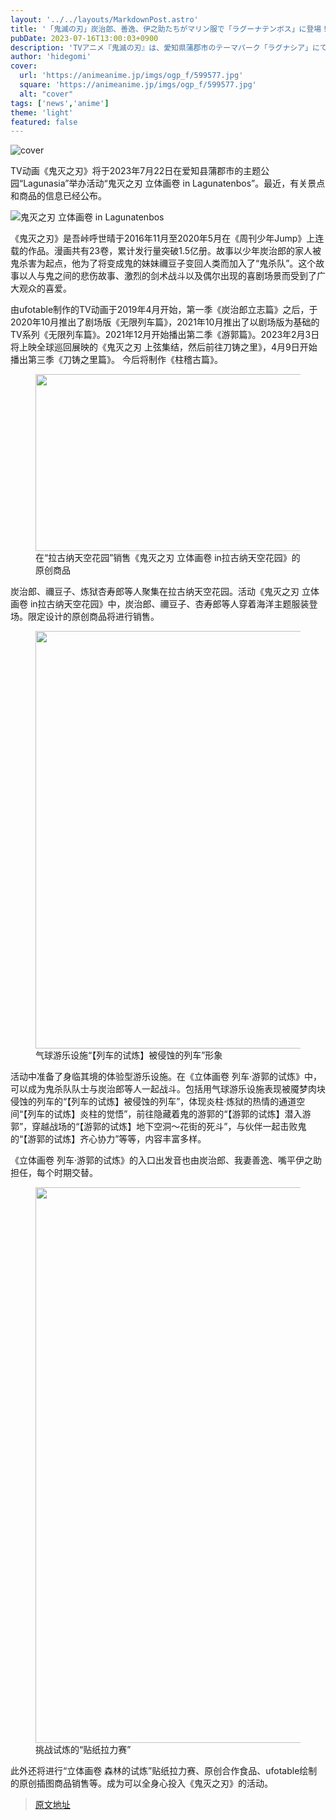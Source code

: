 ```yaml
---
layout: '../../layouts/MarkdownPost.astro'
title: '「鬼滅の刃」炭治郎、善逸、伊之助たちがマリン服で「ラグーナテンボス」に登場！ アトラクションやグッズ、フードなどをご紹介'
pubDate: 2023-07-16T13:00:03+0900
description: 'TVアニメ『鬼滅の刃』は、愛知県蒲郡市のテーマパーク「ラグナシア」にてイベント「鬼滅の刃 立体絵巻 inラグーナテンボス」を2023年7月22日から開催する。このたび、アトラクションやグッズ情報が発表された。'
author: 'hidegomi'
cover:
  url: 'https://animeanime.jp/imgs/ogp_f/599577.jpg'
  square: 'https://animeanime.jp/imgs/ogp_f/599577.jpg'
  alt: "cover"
tags: ['news','anime']
theme: 'light'
featured: false
---
```


![cover](https://animeanime.jp/imgs/ogp_f/599577.jpg)

TV动画《鬼灭之刃》将于2023年7月22日在爱知县蒲郡市的主题公园“Lagunasia”举办活动“鬼灭之刃 立体画卷 in Lagunatenbos”。最近，有关景点和商品的信息已经公布。<br>

![鬼灭之刃 立体画卷 in Lagunatenbos](https://animeanime.jp/imgs/zoom/599576.jpg)

《鬼灭之刃》是吾峠呼世晴于2016年11月至2020年5月在《周刊少年Jump》上连载的作品。漫画共有23卷，累计发行量突破1.5亿册。故事以少年炭治郎的家人被鬼杀害为起点，他为了将变成鬼的妹妹禰豆子变回人类而加入了“鬼杀队”。这个故事以人与鬼之间的悲伤故事、激烈的剑术战斗以及偶尔出现的喜剧场景而受到了广大观众的喜爱。<br>

由ufotable制作的TV动画于2019年4月开始，第一季《炭治郎立志篇》之后，于2020年10月推出了剧场版《无限列车篇》，2021年10月推出了以剧场版为基础的TV系列《无限列车篇》。2021年12月开始播出第二季《游郭篇》。2023年2月3日将上映全球巡回展映的《鬼灭之刃 上弦集结，然后前往刀铸之里》，4月9日开始播出第三季《刀铸之里篇》。
今后将制作《柱稽古篇》。 <br></p><figure class="ctms-editor-image"><img src="https://animeanime.jp/imgs/zoom/599590.png" class="inline-article-image" width="640" height="283"><figcaption>在“拉古纳天空花园”销售《鬼灭之刃 立体画卷 in拉古纳天空花园》的原创商品</figcaption></figure><p class="text-start">炭治郎、禰豆子、炼狱杏寿郎等人聚集在拉古纳天空花园。活动《鬼灭之刃 立体画卷 in拉古纳天空花园》中，炭治郎、禰豆子、杏寿郎等人穿着海洋主题服装登场。限定设计的原创商品将进行销售。 <br></p><figure class="ctms-editor-image"><img src="https://animeanime.jp/imgs/zoom/599582.png" class="inline-article-image" width="521" height="668"><figcaption>气球游乐设施“【列车的试炼】被侵蚀的列车”形象</figcaption></figure><p class="text-start">活动中准备了身临其境的体验型游乐设施。在《立体画卷 列车·游郭的试炼》中，可以成为鬼杀队队士与炭治郎等人一起战斗。包括用气球游乐设施表现被魇梦肉块侵蚀的列车的“【列车的试炼】被侵蚀的列车”，体现炎柱·炼狱的热情的通道空间“【列车的试炼】炎柱的觉悟”，前往隐藏着鬼的游郭的“【游郭的试炼】潜入游郭”，穿越战场的“【游郭的试炼】地下空洞～花街的死斗”，与伙伴一起击败鬼的“【游郭的试炼】齐心协力”等等，内容丰富多样。 </p><p class="text-start">《立体画卷 列车·游郭的试炼》的入口出发音也由炭治郎、我妻善逸、嘴平伊之助担任，每个时期交替。 <br></p><figure class="ctms-editor-image"><img src="https://animeanime.jp/imgs/zoom/599580.jpg" class="inline-article-image" width="640" height="889"><figcaption>挑战试炼的“贴纸拉力赛”</figcaption></figure><p class="text-start">此外还将进行“立体画卷 森林的试炼”贴纸拉力赛、原创合作食品、ufotable绘制的原创插图商品销售等。成为可以全身心投入《鬼灭之刃》的活动。

>[原文地址](https://animeanime.jp/article/2023/07/16/78648.html)  
